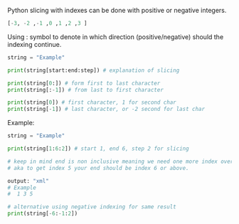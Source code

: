 Python slicing with indexes can be done with positive or negative integers.
```python
[-3, -2 ,-1 ,0 ,1 ,2 ,3 ]
```
Using : symbol to denote in which direction (positive/negative) should the indexing continue.

```python
string = "Example"

print(string[start:end:step]) # explanation of slicing

print(string[0:]) # form first to last character
print(string[:-1]) # from last to first character
```

```python
print(string[0]) # first character, 1 for second char
print(string[-1]) # last character, or -2 second for last char
```

Example:
```python
string = "Example"

print(string[1:6:2]) # start 1, end 6, step 2 for slicing

# keep in mind end is non inclusive meaning we need one more index over 
# aka to get index 5 your end should be index 6 or above.

output: "xml"
# Example
#  1 3 5

# alternative using negative indexing for same result
print(string[-6:-1:2])
```
